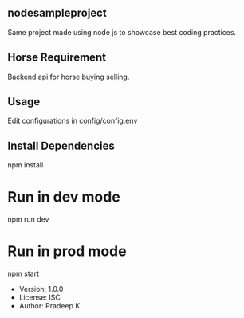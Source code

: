 ## nodesampleproject
Same project made using node js to showcase best coding practices.

## Horse Requirement
Backend api for horse buying selling.

## Usage
Edit configurations in config/config.env

## Install Dependencies
npm install

# Run in dev mode
npm run dev

# Run in prod mode
npm start


- Version: 1.0.0
- License: ISC
- Author: Pradeep K